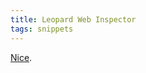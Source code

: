 ```yaml
---
title: Leopard Web Inspector
tags: snippets
---
```


[Nice](http://spicycode.com/2007/11/6/enable-the-new-web-inspector-on-leopard).
